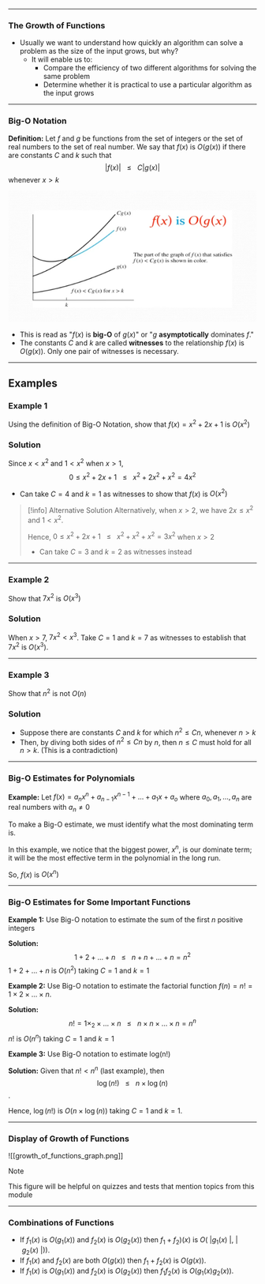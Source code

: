 - - -
### The Growth of Functions
- Usually we want to understand how quickly an algorithm can solve a problem as the size of the input grows, but why?
	- It will enable us to:
		- Compare the efficiency of two different algorithms for solving the same problem
		- Determine whether it is practical to use a particular algorithm as the input grows

- - -
### Big-O Notation
**Definition:** Let $f$ and $g$ be functions from the set of integers or the set of real numbers to the set of real number. We say that $f(x)$ is $O(g(x))$ if there are constants $C$ and $k$ such that
$$|f(x)| ~ ~ ~\leq~ ~ ~ C|g(x)|$$
whenever $x>k$ 

![](./Resources/big-o.png)

- This is read as "$f(x)$ is **big-O** of $g(x)$" or "$g$ **asymptotically** dominates $f$."
- The constants $C$ and $k$ are called **witnesses** to the relationship $f(x)$ is $O(g(x))$. Only one pair of witnesses is necessary.

- - -
## Examples
### Example 1
Using the definition of Big-O Notation, show that $f(x)=x^2+2x+1$ is $O(x^2)$

### Solution 
Since $x<x^2$ and $1<x^2$ when $x>1$,
$$0\leq x^2+2x+1~ ~ ~\leq ~ ~ ~x^2+2x^2+x^2=4x^2$$
- Can take $C=4$ and $k=1$ as witnesses to show that $f(x)$ is $O(x^2)$

> [!info] Alternative Solution
Alternatively, when $x>2$, we have $2x\leq x^2$ and $1<x^2$.
>
> Hence, $0\leq x^2+2x+1~ ~ ~\leq~ ~ ~ x^2+x^2+x^2=3x^2$ when $x>2$
> - Can take $C=3$ and $k=2$ as witnesses instead

- - -
### Example 2
Show that $7x^2$ is $O(x^3)$

### Solution
When $x>7$, $7x^2<x^3$. Take $C=1$ and $k=7$ as witnesses to establish that $7x^2$ is $O(x^3)$.

- - -
### Example 3
Show that $n^2$ is not $O(n)$

### Solution
- Suppose there are constants $C$ and $k$ for which $n^2 \leq Cn$, whenever $n>k$
- Then, by diving both sides of $n^2\leq Cn$ by $n$, then $n\leq C$ must hold for all $n>k$. (This is a contradiction)

- - -

###  Big-O Estimates for Polynomials
**Example:** Let $f(x)=a_{n}x^n+a_{{n-1}}x^{n-1}+\dots+a_{1}x+a_{o}$ where $a_{0},a_{1},\dots,a_{n}$ are real numbers with $a_{n}\neq 0$

To make a Big-O estimate, we must identify what the most dominating term is.

In this example, we notice that the biggest power, $x^n$, is our dominate term; it will be the most effective term in the polynomial in the long run. 

So, $f(x)$ is $O(x^n)$

- - -
### Big-O Estimates for Some Important Functions
**Example 1:** Use Big-O notation to estimate the sum of the first $n$ positive integers

**Solution:** $$1+2+\dots+n~ ~ ~\leq~ ~ ~ n+n+\dots+n=n^2$$
$1+2+\dots+n$ is $O(n^2)$ taking $C=1$ and $k=1$

**Example 2:** Use Big-O notation to estimate the factorial function $f(n)=n! =1 \times 2 \times\dots\times n$.

**Solution:** $$n! =1 \times_{2}\times\dots\times n~~~\leq~~~ n\times n\times\dots\times n=n^n$$
$n!$ is $O(n^n)$ taking $C=1$ and $k=1$

**Example 3:** Use Big-O notation to estimate log(n!)

**Solution:** Given that $n!<n^n$ (last example), then $$\log(n!)~ ~ ~\leq~ ~ ~n \times \log(n)$$.

Hence, $\log(n!)$ is $O(n\times \log(n))$ taking $C=1$ and $k=1$.

- - -
### Display of Growth of Functions

![[growth_of_functions_graph.png]]

> [!note]
> This figure will be helpful on quizzes and tests that mention topics from this module

- - -
### Combinations of Functions
- If $f_{1}(x)$ is $O(g_{1}(x))$ and $f_{2}(x)$ is $O(g_{2}(x))$ then $f_{1}+f_{2})(x)$ is $O(~ |g_{1}(x)~|,~|~ g_{2}(x)~|))$.
- If $f_{1}(x)$ and $f_{2}(x)$ are both $O(g(x))$ then $f_{1}+f_{2}(x)$ is $O(g(x))$.
- If $f_{1}(x)$ is $O(g_{1}(x))$ and $f_{2}(x)$ is $O(g_{2}(x))$ then $f_{1}f_{2}(x)$ is $O(g_{1}(x)g_{2}(x))$.


